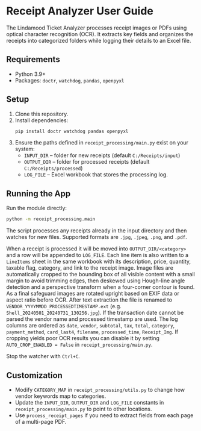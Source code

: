 # Receipt Analyzer User Guide

The Lindamood Ticket Analyzer processes receipt images or PDFs using optical character recognition (OCR). It extracts key fields and organizes the receipts into categorized folders while logging their details to an Excel file.

## Requirements
- Python 3.9+
- Packages: `doctr`, `watchdog`, `pandas`, `openpyxl`

## Setup
1. Clone this repository.
2. Install dependencies:
   ```bash
   pip install doctr watchdog pandas openpyxl
   ```
3. Ensure the paths defined in `receipt_processing/main.py` exist on your system:
   - `INPUT_DIR` – folder for new receipts (default `C:/Receipts/input`)
   - `OUTPUT_DIR` – folder for processed receipts (default `C:/Receipts/processed`)
   - `LOG_FILE` – Excel workbook that stores the processing log.

## Running the App
Run the module directly:
```bash
python -m receipt_processing.main
```
The script processes any receipts already in the input directory and then watches for new files. Supported formats are `.jpg`, `.jpeg`, `.png`, and `.pdf`.

When a receipt is processed it will be moved into `OUTPUT_DIR/<category>` and a row will be appended to `LOG_FILE`. Each line item is also written to a `LineItems` sheet in the same workbook with its description, price, quantity, taxable flag, category, and link to the receipt image. Image files are automatically cropped to the bounding box of all visible content with a small margin to avoid trimming edges, then deskewed using Hough-line angle detection and a perspective transform when a four-corner contour is found. As a final safeguard images are rotated upright based on EXIF data or aspect ratio before OCR. After text extraction the file is renamed to `VENDOR_YYYYMMDD_PROCESSEDTIMESTAMP.ext` (e.g. `Shell_20240501_20240731_130256.jpg`). If the transaction date cannot be parsed the vendor name and processed timestamp are used. The log columns are ordered as `date`, `vendor`, `subtotal`, `tax`, `total`, `category`, `payment_method`, `card_last4`, `filename`, `processed_time`, `Receipt_Img`. If cropping yields poor OCR results you can disable it by setting ``AUTO_CROP_ENABLED = False`` in `receipt_processing/main.py`.

Stop the watcher with `Ctrl+C`.

## Customization
- Modify `CATEGORY_MAP` in `receipt_processing/utils.py` to change how vendor keywords map to categories.
- Update the `INPUT_DIR`, `OUTPUT_DIR` and `LOG_FILE` constants in `receipt_processing/main.py` to point to other locations.
- Use `process_receipt_pages` if you need to extract fields from each page of a multi-page PDF.


